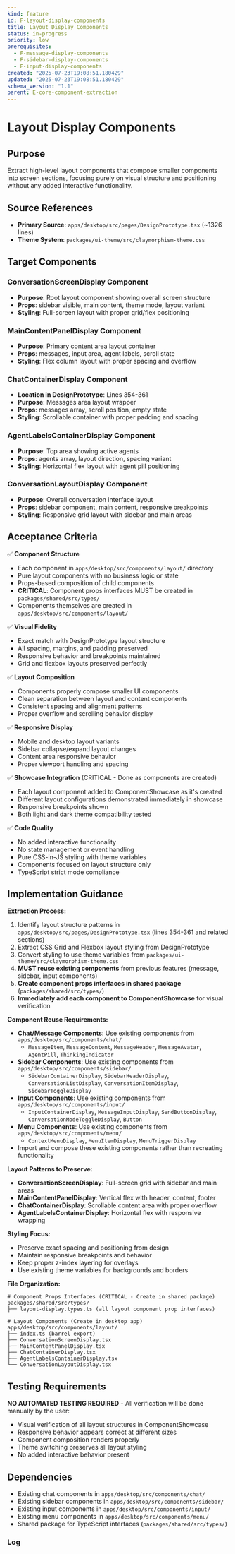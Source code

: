 ```yaml
---
kind: feature
id: F-layout-display-components
title: Layout Display Components
status: in-progress
priority: low
prerequisites:
  - F-message-display-components
  - F-sidebar-display-components
  - F-input-display-components
created: "2025-07-23T19:08:51.180429"
updated: "2025-07-23T19:08:51.180429"
schema_version: "1.1"
parent: E-core-component-extraction
---
```


# Layout Display Components

## Purpose

Extract high-level layout components that compose smaller components into screen sections, focusing purely on visual structure and positioning without any added interactive functionality.

## Source References

- **Primary Source**: `apps/desktop/src/pages/DesignPrototype.tsx` (~1326 lines)
- **Theme System**: `packages/ui-theme/src/claymorphism-theme.css`

## Target Components

### ConversationScreenDisplay Component

- **Purpose**: Root layout component showing overall screen structure
- **Props**: sidebar visible, main content, theme mode, layout variant
- **Styling**: Full-screen layout with proper grid/flex positioning

### MainContentPanelDisplay Component

- **Purpose**: Primary content area layout container
- **Props**: messages, input area, agent labels, scroll state
- **Styling**: Flex column layout with proper spacing and overflow

### ChatContainerDisplay Component

- **Location in DesignPrototype**: Lines 354-361
- **Purpose**: Messages area layout wrapper
- **Props**: messages array, scroll position, empty state
- **Styling**: Scrollable container with proper padding and spacing

### AgentLabelsContainerDisplay Component

- **Purpose**: Top area showing active agents
- **Props**: agents array, layout direction, spacing variant
- **Styling**: Horizontal flex layout with agent pill positioning

### ConversationLayoutDisplay Component

- **Purpose**: Overall conversation interface layout
- **Props**: sidebar component, main content, responsive breakpoints
- **Styling**: Responsive grid layout with sidebar and main areas

## Acceptance Criteria

✅ **Component Structure**

- Each component in `apps/desktop/src/components/layout/` directory
- Pure layout components with no business logic or state
- Props-based composition of child components
- **CRITICAL**: Component props interfaces MUST be created in `packages/shared/src/types/`
- Components themselves are created in `apps/desktop/src/components/layout/`

✅ **Visual Fidelity**

- Exact match with DesignPrototype layout structure
- All spacing, margins, and padding preserved
- Responsive behavior and breakpoints maintained
- Grid and flexbox layouts preserved perfectly

✅ **Layout Composition**

- Components properly compose smaller UI components
- Clean separation between layout and content components
- Consistent spacing and alignment patterns
- Proper overflow and scrolling behavior display

✅ **Responsive Display**

- Mobile and desktop layout variants
- Sidebar collapse/expand layout changes
- Content area responsive behavior
- Proper viewport handling and spacing

✅ **Showcase Integration** (CRITICAL - Done as components are created)

- Each layout component added to ComponentShowcase as it's created
- Different layout configurations demonstrated immediately in showcase
- Responsive breakpoints shown
- Both light and dark theme compatibility tested

✅ **Code Quality**

- No added interactive functionality
- No state management or event handling
- Pure CSS-in-JS styling with theme variables
- Components focused on layout structure only
- TypeScript strict mode compliance

## Implementation Guidance

**Extraction Process:**

1. Identify layout structure patterns in `apps/desktop/src/pages/DesignPrototype.tsx` (lines 354-361 and related sections)
2. Extract CSS Grid and Flexbox layout styling from DesignPrototype
3. Convert styling to use theme variables from `packages/ui-theme/src/claymorphism-theme.css`
4. **MUST reuse existing components** from previous features (message, sidebar, input components)
5. **Create component props interfaces in shared package** (`packages/shared/src/types/`)
6. **Immediately add each component to ComponentShowcase** for visual verification

**Component Reuse Requirements:**

- **Chat/Message Components**: Use existing components from `apps/desktop/src/components/chat/`
  - `MessageItem`, `MessageContent`, `MessageHeader`, `MessageAvatar`, `AgentPill`, `ThinkingIndicator`
- **Sidebar Components**: Use existing components from `apps/desktop/src/components/sidebar/`
  - `SidebarContainerDisplay`, `SidebarHeaderDisplay`, `ConversationListDisplay`, `ConversationItemDisplay`, `SidebarToggleDisplay`
- **Input Components**: Use existing components from `apps/desktop/src/components/input/`
  - `InputContainerDisplay`, `MessageInputDisplay`, `SendButtonDisplay`, `ConversationModeToggleDisplay`, `Button`
- **Menu Components**: Use existing components from `apps/desktop/src/components/menu/`
  - `ContextMenuDisplay`, `MenuItemDisplay`, `MenuTriggerDisplay`
- Import and compose these existing components rather than recreating functionality

**Layout Patterns to Preserve:**

- **ConversationScreenDisplay**: Full-screen grid with sidebar and main areas
- **MainContentPanelDisplay**: Vertical flex with header, content, footer
- **ChatContainerDisplay**: Scrollable content area with proper overflow
- **AgentLabelsContainerDisplay**: Horizontal flex with responsive wrapping

**Styling Focus:**

- Preserve exact spacing and positioning from design
- Maintain responsive breakpoints and behavior
- Keep proper z-index layering for overlays
- Use existing theme variables for backgrounds and borders

**File Organization:**

```
# Component Props Interfaces (CRITICAL - Create in shared package)
packages/shared/src/types/
├── layout-display.types.ts (all layout component prop interfaces)

# Layout Components (Create in desktop app)
apps/desktop/src/components/layout/
├── index.ts (barrel export)
├── ConversationScreenDisplay.tsx
├── MainContentPanelDisplay.tsx
├── ChatContainerDisplay.tsx
├── AgentLabelsContainerDisplay.tsx
└── ConversationLayoutDisplay.tsx
```

## Testing Requirements

**NO AUTOMATED TESTING REQUIRED** - All verification will be done manually by the user:

- Visual verification of all layout structures in ComponentShowcase
- Responsive behavior appears correct at different sizes
- Component composition renders properly
- Theme switching preserves all layout styling
- No added interactive behavior present

## Dependencies

- Existing chat components in `apps/desktop/src/components/chat/`
- Existing sidebar components in `apps/desktop/src/components/sidebar/`
- Existing input components in `apps/desktop/src/components/input/`
- Existing menu components in `apps/desktop/src/components/menu/`
- Shared package for TypeScript interfaces (`packages/shared/src/types/`)

### Log
